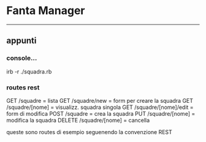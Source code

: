 # Fanta Manager




----
## appunti

### console...

  irb -r ./squadra.rb


### routes rest

GET     /squadre = lista 
GET     /squadre/new = form per creare la squadra
GET     /squadre/[nome] = visualizz. squadra singola
GET     /squadre/[nome]/edit = form di modifica
POST    /squadre  = crea la squadra
PUT     /squadre/[nome] = modifica la squadra
DELETE  /squadre/[nome] = cancella

queste sono routes di esempio seguenendo la convenzione REST
